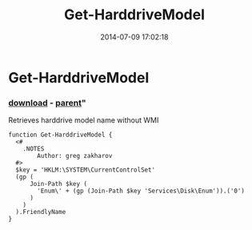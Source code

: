 ﻿---
pid:            5293
parent:         5285
children:       
poster:         greg zakharov
title:          Get-HarddriveModel
date:           2014-07-09 17:02:18
format:         posh
---

# Get-HarddriveModel

### [download](5293.ps1) - [parent](5285.md)"

Retrieves harddrive model name without WMI

```posh
function Get-HarddriveModel {
  <#
    .NOTES
        Author: greg zakharov
  #>
  $key = 'HKLM:\SYSTEM\CurrentControlSet'
  (gp (
      Join-Path $key (
        'Enum\' + (gp (Join-Path $key 'Services\Disk\Enum')).('0')
      )
    )
  ).FriendlyName
}
```
